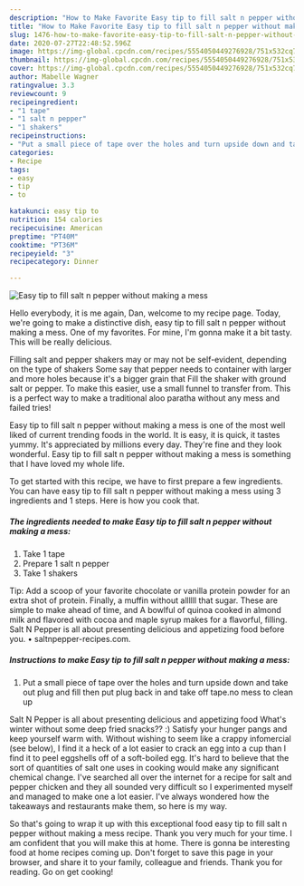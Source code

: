 ```yaml
---
description: "How to Make Favorite Easy tip to fill salt n pepper without making a mess"
title: "How to Make Favorite Easy tip to fill salt n pepper without making a mess"
slug: 1476-how-to-make-favorite-easy-tip-to-fill-salt-n-pepper-without-making-a-mess
date: 2020-07-27T22:48:52.596Z
image: https://img-global.cpcdn.com/recipes/5554050449276928/751x532cq70/easy-tip-to-fill-salt-n-pepper-without-making-a-mess-recipe-main-photo.jpg
thumbnail: https://img-global.cpcdn.com/recipes/5554050449276928/751x532cq70/easy-tip-to-fill-salt-n-pepper-without-making-a-mess-recipe-main-photo.jpg
cover: https://img-global.cpcdn.com/recipes/5554050449276928/751x532cq70/easy-tip-to-fill-salt-n-pepper-without-making-a-mess-recipe-main-photo.jpg
author: Mabelle Wagner
ratingvalue: 3.3
reviewcount: 9
recipeingredient:
- "1 tape"
- "1 salt n pepper"
- "1 shakers"
recipeinstructions:
- "Put a small piece of tape over the holes and turn upside down and take out plug and fill then put plug back in and take off tape.no mess to clean up"
categories:
- Recipe
tags:
- easy
- tip
- to

katakunci: easy tip to 
nutrition: 154 calories
recipecuisine: American
preptime: "PT40M"
cooktime: "PT36M"
recipeyield: "3"
recipecategory: Dinner

---
```



![Easy tip to fill salt n pepper without making a mess](https://img-global.cpcdn.com/recipes/5554050449276928/751x532cq70/easy-tip-to-fill-salt-n-pepper-without-making-a-mess-recipe-main-photo.jpg)

Hello everybody, it is me again, Dan, welcome to my recipe page. Today, we're going to make a distinctive dish, easy tip to fill salt n pepper without making a mess. One of my favorites. For mine, I'm gonna make it a bit tasty. This will be really delicious.

Filling salt and pepper shakers may or may not be self-evident, depending on the type of shakers Some say that pepper needs to container with larger and more holes because it&#39;s a bigger grain that Fill the shaker with ground salt or pepper. To make this easier, use a small funnel to transfer from. This is a perfect way to make a traditional aloo paratha without any mess and failed tries!

Easy tip to fill salt n pepper without making a mess is one of the most well liked of current trending foods in the world. It is easy, it is quick, it tastes yummy. It's appreciated by millions every day. They're fine and they look wonderful. Easy tip to fill salt n pepper without making a mess is something that I have loved my whole life.


To get started with this recipe, we have to first prepare a few ingredients. You can have easy tip to fill salt n pepper without making a mess using 3 ingredients and 1 steps. Here is how you cook that.

<!--inarticleads1-->

##### The ingredients needed to make Easy tip to fill salt n pepper without making a mess:

1. Take 1 tape
1. Prepare 1 salt n pepper
1. Take 1 shakers


Tip: Add a scoop of your favorite chocolate or vanilla protein powder for an extra shot of protein. Finally, a muffin without allllll that sugar. These are simple to make ahead of time, and A bowlful of quinoa cooked in almond milk and flavored with cocoa and maple syrup makes for a flavorful, filling. Salt N Pepper is all about presenting delicious and appetizing food before you. • saltnpepper-recipes.com. 

<!--inarticleads2-->

##### Instructions to make Easy tip to fill salt n pepper without making a mess:

1. Put a small piece of tape over the holes and turn upside down and take out plug and fill then put plug back in and take off tape.no mess to clean up


Salt N Pepper is all about presenting delicious and appetizing food What&#39;s winter without some deep fried snacks?? :) Satisfy your hunger pangs and keep yourself warm with. Without wishing to seem like a crappy infomercial (see below), I find it a heck of a lot easier to crack an egg into a cup than I find it to peel eggshells off of a soft-boiled egg. It&#39;s hard to believe that the sort of quantities of salt one uses in cooking would make any significant chemical change. I&#39;ve searched all over the internet for a recipe for salt and pepper chicken and they all sounded very difficult so I experimented myself and managed to make one a lot easier. I&#39;ve always wondered how the takeaways and restaurants make them, so here is my way. 

So that's going to wrap it up with this exceptional food easy tip to fill salt n pepper without making a mess recipe. Thank you very much for your time. I am confident that you will make this at home. There is gonna be interesting food at home recipes coming up. Don't forget to save this page in your browser, and share it to your family, colleague and friends. Thank you for reading. Go on get cooking!
